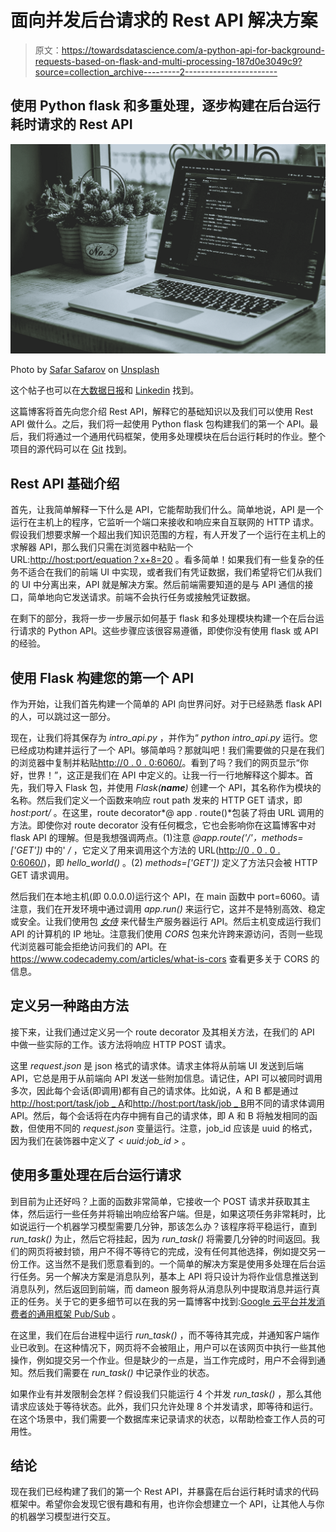# 面向并发后台请求的 Rest API 解决方案

> 原文：<https://towardsdatascience.com/a-python-api-for-background-requests-based-on-flask-and-multi-processing-187d0e3049c9?source=collection_archive---------2----------------------->

## 使用 Python flask 和多重处理，逐步构建在后台运行耗时请求的 Rest API

![](img/8a91b67f38daa6bc3bee4443c70e8908.png)

Photo by [Safar Safarov](https://unsplash.com/@codestorm?utm_source=medium&utm_medium=referral) on [Unsplash](https://unsplash.com?utm_source=medium&utm_medium=referral)

这个帖子也可以在[大数据日报](https://burntbit.com/a-python-api-for-background-requests-based-on-flask-and-multi-processing/)和 [Linkedin](https://www.linkedin.com/pulse/python-api-background-requests-based-flask-boning-zhang/?trackingId=5yep7JGG3P%2Fetv4XPJG%2FYQ%3D%3D) 找到。

这篇博客将首先向您介绍 Rest API，解释它的基础知识以及我们可以使用 Rest API 做什么。之后，我们将一起使用 Python flask 包构建我们的第一个 API。最后，我们将通过一个通用代码框架，使用多处理模块在后台运行耗时的作业。整个项目的源代码可以在 [Git](https://github.com/BoningZhang/intro_api) 找到。

## Rest API 基础介绍

首先，让我简单解释一下什么是 API，它能帮助我们什么。简单地说，API 是一个运行在主机上的程序，它监听一个端口来接收和响应来自互联网的 HTTP 请求。假设我们想要求解一个超出我们知识范围的方程，有人开发了一个运行在主机上的求解器 API，那么我们只需在浏览器中粘贴一个 URL:[http://host:port/equation？x+8=20](http://host:port/equation/x+8=20) 。看多简单！如果我们有一些复杂的任务不适合在我们的前端 UI 中实现，或者我们有凭证数据，我们希望将它们从我们的 UI 中分离出来，API 就是解决方案。然后前端需要知道的是与 API 通信的接口，简单地向它发送请求。前端不会执行任务或接触凭证数据。

在剩下的部分，我将一步一步展示如何基于 flask 和多处理模块构建一个在后台运行请求的 Python API。这些步骤应该很容易遵循，即使你没有使用 flask 或 API 的经验。

## 使用 Flask 构建您的第一个 API

作为开始，让我们首先构建一个简单的 API 向世界问好。对于已经熟悉 flask API 的人，可以跳过这一部分。

现在，让我们将其保存为 *intro_api.py* ，并作为“ *python intro_api.py* 运行。您已经成功构建并运行了一个 API。够简单吗？那就叫吧！我们需要做的只是在我们的浏览器中复制并粘贴[http://0 . 0 . 0:6060/](http://0.0.0.0:6060/)。看到了吗？我们的网页显示“你好，世界！”，这正是我们在 API 中定义的。让我一行一行地解释这个脚本。首先，我们导入 Flask 包，并使用 *Flask(__name__)* 创建一个 API，其名称作为模块的名称。然后我们定义一个函数来响应 rout path 发来的 HTTP GET 请求，即 *host:port/* 。在这里，route decorator*@ app . route()*包装了将由 URL 调用的方法。即使你对 route decorator 没有任何概念，它也会影响你在这篇博客中对 flask API 的理解。但是我想强调两点。(1)注意 *@app.route('/'，methods=['GET'])* 中的' */* ，它定义了用来调用这个方法的 URL([http://0 . 0 . 0 . 0:6060/](http://0.0.0.0:6060/))，即 *hello_world()* 。(2) *methods=['GET'])* 定义了方法只会被 HTTP GET 请求调用。

然后我们在本地主机(即 0.0.0.0)运行这个 API，在 main 函数中 port=6060。请注意，我们在开发环境中通过调用 *app.run()* 来运行它，这并不是特别高效、稳定或安全。让我们使用包 [*女侍*](https://flask.palletsprojects.com/en/1.1.x/tutorial/deploy/) 来代替生产服务器运行 API。然后主机变成运行我们 API 的计算机的 IP 地址。注意我们使用 *CORS* 包来允许跨来源访问，否则一些现代浏览器可能会拒绝访问我们的 API。在 https://www.codecademy.com/articles/what-is-cors 查看更多关于 CORS 的信息。

## 定义另一种路由方法

接下来，让我们通过定义另一个 route decorator 及其相关方法，在我们的 API 中做一些实际的工作。该方法将响应 HTTP POST 请求。

这里 *request.json* 是 json 格式的请求体。请求主体将从前端 UI 发送到后端 API，它总是用于从前端向 API 发送一些附加信息。请记住，API 可以被同时调用多次，因此每个会话(即调用)都有自己的请求体。比如说，A 和 B 都是通过[http://host:port/task/job _ A](http://host:port/task/job_A)和[http://host:port/task/job _ B](http://host:port/task/job_B)用不同的请求体调用 API。然后，每个会话将在内存中拥有自己的请求体，即 A 和 B 将触发相同的函数，但使用不同的 *request.json* 变量运行。注意，job_id 应该是 uuid 的格式，因为我们在装饰器中定义了 *< uuid:job_id >* 。

## 使用多重处理在后台运行请求

到目前为止还好吗？上面的函数非常简单，它接收一个 POST 请求并获取其主体，然后运行一些任务并将输出响应给客户端。但是，如果这项任务非常耗时，比如说运行一个机器学习模型需要几分钟，那该怎么办？该程序将平稳运行，直到 *run_task()* 为止，然后它将挂起，因为 *run_task()* 将需要几分钟的时间返回。我们的网页将被封锁，用户不得不等待它的完成，没有任何其他选择，例如提交另一份工作。这当然不是我们愿意看到的。一个简单的解决方案是使用多处理在后台运行任务。另一个解决方案是消息队列，基本上 API 将只设计为将作业信息推送到消息队列，然后返回到前端，而 dameon 服务将从消息队列中提取消息并运行真正的任务。关于它的更多细节可以在我的另一篇博客中找到:[Google 云平台并发消费者的通用框架 Pub/Sub](/a-python-implementation-of-concurrent-consumers-for-google-cloud-platform-pub-sub-991ae8b9841d) 。

在这里，我们在后台进程中运行 *run_task()* ，而不等待其完成，并通知客户端作业已收到。在这种情况下，网页将不会被阻止，用户可以在该网页中执行一些其他操作，例如提交另一个作业。但是缺少的一点是，当工作完成时，用户不会得到通知。然后我们需要在 *run_task()* 中记录作业的状态。

如果作业有并发限制会怎样？假设我们只能运行 4 个并发 *run_task()* ，那么其他请求应该处于等待状态。此外，我们只允许处理 8 个并发请求，即等待和运行。在这个场景中，我们需要一个数据库来记录请求的状态，以帮助检查工作人员的可用性。

## 结论

现在我们已经构建了我们的第一个 Rest API，并暴露在后台运行耗时请求的代码框架中。希望你会发现它很有趣和有用，也许你会想建立一个 API，让其他人与你的机器学习模型进行交互。